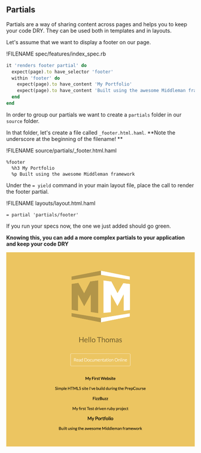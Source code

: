 ## Partials

Partials are a way of sharing content across pages and helps you to keep your code DRY. They can be used both in templates and in layouts.

Let's assume that we want to display a footer on our page.

!FILENAME spec/features/index_spec.rb
```ruby 
it 'renders footer partial' do
  expect(page).to have_selector 'footer'
  within 'footer' do
    expect(page).to have_content 'My Portfolio'
    expect(page).to have_content 'Built using the awesome Middleman framework'
  end
end
```
In order to group our partials we want to create a `partials` folder in our `source` folder. 

In that folder, let's create a file called `_footer.html.haml`. **Note the underscore at the beginning of the filename! **

!FILENAME source/partials/_footer.html.haml
```haml 
%footer
  %h3 My Portfolio
  %p Built using the awesome Middleman framework
```

Under the `= yield` command in your main layout file, place the call to render the footer partial. 

!FILENAME layouts/layout.html.haml
```haml
= partial 'partials/footer'
```
If you run your specs now, the one we just added should go green. 

**Knowing this, you can add a more complex partials to your application and keep your code DRY**

![Still not much to show to the workd but with some more content...](modified_middleman_landing_page.png)


